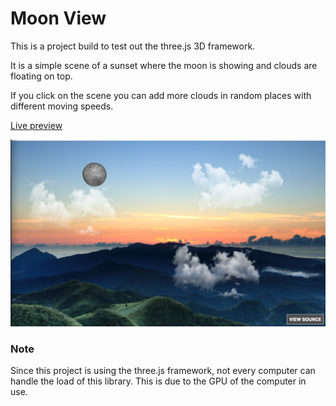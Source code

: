 # Moon View

This is a project build to test out the three.js 3D framework.

It is a simple scene of a sunset where the moon is showing and clouds are floating on top.

If you click on the scene you can add more clouds in random places with different moving speeds.

[Live preview](http://joseplatas.com/project/moon_view)

![Moon View](img/project_screenshot.png)

### Note
Since this project is using the three.js framework, not every computer can handle the load of this library. This is due to the GPU of the computer in use.
